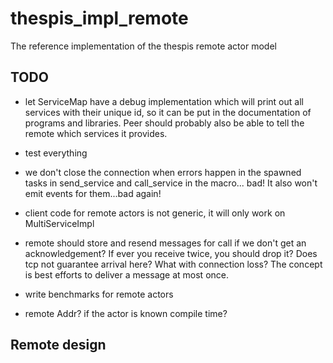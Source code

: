 # thespis_impl_remote
The reference implementation of the thespis remote actor model


## TODO

- let ServiceMap have a debug implementation which will print out all services with their unique id, so it can be put in the documentation of programs and libraries. Peer should probably also be able to tell the remote which services it provides.
- test everything

- we don't close the connection when errors happen in the spawned tasks in send_service and call_service in the macro... bad! It also won't emit events for them...bad again!
- client code for remote actors is not generic, it will only work on MultiServiceImpl
- remote should store and resend messages for call if we don't get an acknowledgement? If ever you receive twice, you should drop it? Does tcp not guarantee arrival here? What with connection loss? The concept is best efforts to deliver a message at most once.
- write benchmarks for remote actors
- remote Addr? if the actor is known compile time?

## Remote design

